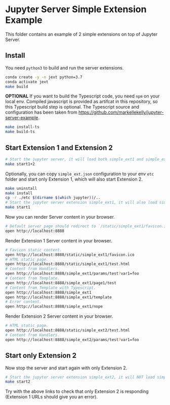 # Jupyter Server Simple Extension Example

This folder contains an example of 2 simple extensions on top of Jupyter Server.

## Install

You need `python3` to build and run the server extensions.

```bash
conda create -y -n jext python=3.7
conda activate jext
make build
```

**OPTIONAL** If you want to build the Typescript code, you need `npm` on your local env. Compiled javascript is provided as artifcat in this repository, so this Typescript build step is optional. The Typescript source and configuration has been taken from https://github.com/markellekelly/jupyter-server-example.

```bash
make install-ts
make build-ts
```

## Start Extension 1 and Extension 2

```bash
# Start the jupyter server, it will load both simple_ext1 and simple_ext2 based on the provided trait.
make start1+2
```

Optionally, you can copy `simple_ext.json` configuration to your env `etc` folder and start only Extension 1, which will also start Extension 2.

```bash
make uninstall
make install
cp -r ./etc $(dirname $(which jupyter))/..
# Start the jupyter server extension simple_ext1, it will also load simple_ext2 because of load_other_extensions = True..
make start1
```

Now you can render Server content in your browser.

```bash
# Default server page should redirect to `/static/simple_ext1/favicon.ico`.
open http://localhost:8888
```

Render Extension 1 Server content in your browser.

```bash
# Favicon static content.
open http://localhost:8888/static/simple_ext1/favicon.ico
# HTML static page.
open http://localhost:8888/static/simple_ext1/test.html
# Content from Handlers.
open http://localhost:8888/simple_ext1/params/test?var1=foo
# Content from Template.
open http://localhost:8888/simple_ext1/page1/test
# Content from Template with Typescript.
open http://localhost:8888/simple_ext1
open http://localhost:8888/simple_ext1/template
# Error content.
open http://localhost:8888/simple_ext1/nope
```

Render Extension 2 Server content in your browser.

```bash
# HTML static page.
open http://localhost:8888/static/simple_ext2/test.html
# Content from Handlers.
open http://localhost:8888/simple_ext2/params/test?var1=foo
```

## Start only Extension 2

Now stop the server and start again with only Extension 2.

```bash
# Start the jupyter server extension simple_ext2, it will NOT load simple_ext1 because of load_other_extensions = False.
make start2
```

Try with the above links to check that only Extension 2 is responding (Extension 1 URLs should give you an error).
